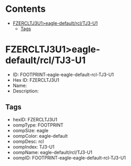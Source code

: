 



Contents
========

* [FZERCLTJ3U1>eagle-default/rcl/TJ3-U1](#fzercltj3u1eagle-defaultrcltj3-u1)
	* [Tags](#tags)

# FZERCLTJ3U1>eagle-default/rcl/TJ3-U1

- ID: FOOTPRINT-eagle-eagle-default-rcl-TJ3-U1
- Hex ID: FZERCLTJ3U1
- Name: 
- Description: 

## Tags

- hexID: FZERCLTJ3U1
- oompType: FOOTPRINT
- oompSize: eagle
- oompColor: eagle-default
- oompDesc: rcl
- oompIndex: TJ3-U1
- oompName: eagle-default/rcl/TJ3-U1
- oompID: FOOTPRINT-eagle-eagle-default-rcl-TJ3-U1
